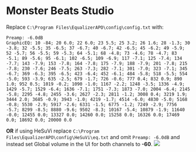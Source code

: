 # Monster Beats Studio
Replace `C:\Program Files\EqualizerAPO\config\config.txt` with:
```
Preamp: -6.0dB
GraphicEQ: 10 -84; 20 6.0; 22 6.0; 23 5.5; 25 3.2; 26 1.6; 28 -1.3; 30 -3.8; 32 -5.5; 35 -6.5; 37 -6.7; 40 -6.7; 42 -6.5; 45 -6.2; 49 -5.9; 52 -5.7; 56 -5.5; 59 -5.3; 64 -5.1; 68 -4.8; 73 -4.6; 78 -4.7; 83 -5.1; 89 -5.6; 95 -6.1; 102 -6.5; 109 -6.9; 117 -7.1; 125 -7.4; 134 -7.7; 143 -7.9; 153 -7.8; 164 -7.8; 175 -7.9; 188 -7.9; 201 -7.8; 215 -7.8; 230 -7.6; 246 -7.5; 263 -7.3; 282 -7.1; 301 -7.0; 323 -7.1; 345 -6.7; 369 -6.3; 395 -6.5; 423 -6.4; 452 -6.1; 484 -5.8; 518 -5.5; 554 -5.0; 593 -3.9; 635 -2.5; 679 -1.7; 726 -0.6; 777 0.4; 832 0.9; 890 1.0; 952 0.5; 1019 -0.2; 1090 -1.0; 1167 -2.2; 1248 -3.5; 1336 -4.9; 1429 -5.7; 1529 -6.4; 1636 -7.1; 1751 -7.3; 1873 -7.0; 2004 -6.4; 2145 -5.8; 2295 -4.8; 2455 -3.6; 2627 -2.3; 2811 -1.2; 3008 0.4; 3219 1.9; 3444 2.0; 3685 -0.9; 3943 -1.0; 4219 -1.7; 4514 -6.0; 4830 -5.0; 5168 -0.8; 5530 -2.9; 5917 -2.6; 6331 -1.5; 6775 -1.2; 7249 -2.9; 7756 -5.7; 8299 -8.5; 8880 -9.6; 9502 -8.3; 10167 -5.4; 10879 -1.9; 11640 -0.0; 12455 0.0; 13327 0.0; 14260 0.0; 15258 0.0; 16326 0.0; 17469 0.0; 18692 0.0; 20000 0.0
```
**OR** if using HeSuVi replace `C:\Program Files\EqualizerAPO\config\HeSuVi\eq.txt` and omit `Preamp: -6.0dB` and instead set Global volume in the UI for both channels to **-60**.
![](https://raw.githubusercontent.com/jaakkopasanen/AutoEq/master/results/SBAF-Serious/innerfidelity/onear/Monster%20Beats%20Studio/Monster%20Beats%20Studio.png)